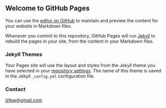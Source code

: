 ## Welcome to GitHub Pages

You can use the [editor on GitHub](https://github.com/jjjfew/jjjfew.github.io/edit/master/README.md) to maintain and preview the content for your website in Markdown files.

Whenever you commit to this repository, GitHub Pages will run [Jekyll](https://jekyllrb.com/) to rebuild the pages in your site, from the content in your Markdown files.

### Jekyll Themes

Your Pages site will use the layout and styles from the Jekyll theme you have selected in your [repository settings](https://github.com/jjjfew/jjjfew.github.io/settings). The name of this theme is saved in the Jekyll `_config.yml` configuration file.

### Contact
jjjfew@gmail.com
